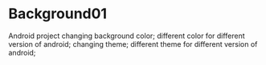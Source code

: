 # Background01
Android project
changing background color; different color for different version of android;
changing theme; different theme for different version of android;
